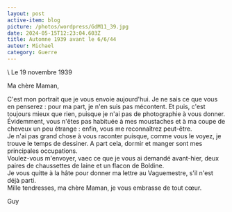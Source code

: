 ```yaml
---
layout: post
active-item: blog
picture: /photos/wordpress/GdM11_39.jpg
date: 2024-05-15T12:23:04.603Z
title: Automne 1939 avant le 6/6/44
auteur: Michael
category: Guerre
---
```

\    Le 19 novembre 1939

Ma chère Maman,

C'est mon portrait que je vous envoie aujourd'hui. Je ne sais ce que vous en penserez : pour ma part, je n'en suis pas mécontent. Et puis, c'est toujours mieux que rien, puisque je n'ai pas de photographie à vous donner. Évidemment, vous n'êtes pas habituée à mes moustaches et à ma coupe de cheveux un peu étrange : enfin, vous me reconnaîtrez peut-être.\
Je n'ai pas grand chose à vous raconter puisque, comme vous le voyez, je trouve le temps de dessiner. A part cela, dormir et manger sont mes principales occupations.\
Voulez-vous m'envoyer, vaec ce que je vous ai demandé avant-hier, deux paires de chaussettes de laine et un flacon de Boldine.\
Je vous quitte à la hâte pour donner ma lettre au Vaguemestre, s'il n'est déjà parti.\
Mille tendresses, ma chère Maman, je vous embrasse de tout cœur.

Guy
